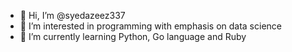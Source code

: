 - 👋 Hi, I’m @syedazeez337
- 👀 I’m interested in programming with emphasis on data science
- 🌱 I’m currently learning Python, Go language and Ruby

<!---
syedazeez337/syedazeez337 is a ✨ special ✨ repository because its `README.md` (this file) appears on your GitHub profile.
You can click the Preview link to take a look at your changes.
--->
